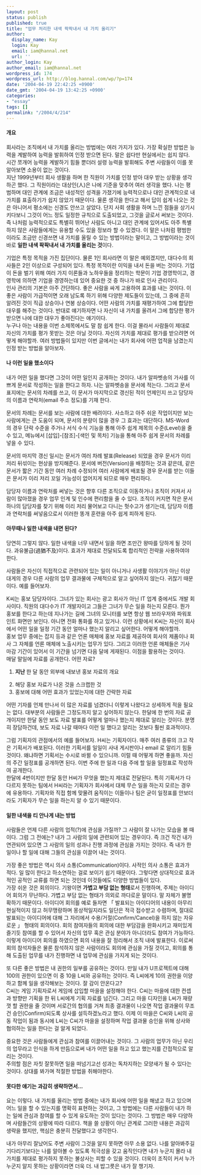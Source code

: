 ```yaml
---
layout: post
status: publish
published: true
title: "업무 처리한 내색 팍팍내서 내 가치 올리기"
author:
  display_name: Kay
  login: Kay
  email: iam@hannal.net
  url: ''
author_login: Kay
author_email: iam@hannal.net
wordpress_id: 174
wordpress_url: http://blog.hannal.com/wp/?p=174
date: '2004-04-19 22:42:25 +0900'
date_gmt: '2004-04-19 13:42:25 +0900'
categories:
- "essay"
tags: []
permalink: "/2004/4/214"
---
```

<h4>개요</h4>
<p>회사라는 조직에서 내 가치를 올리는 방법에는 여러 가지가 있다. 가장 확실한 방법은 능력을 계발하여 능력을 발휘하여 인정 받으면 된다. 말은 쉽다만 현실에서는 쉽지 않다. 시간 쪼개어 능력을 계발하기 힘들 뿐더러 설령 능력을 발휘해도 주변 사람들이 이를 못알아보면 소용이 없는 것이다.<br />
지난 1999년부터 회사 생활을 하며 한 직원이 가치를 인정 받아 대우 받는 상황을 생각 하곤 했다. 그 직원이라는 대상인(人)은 나에 기준을 맞추어 여러 생각을 했다. 나는 평범하며 대인 관계에 조금은 내성적인 성격을 가졌기에 능력적으로나 대인 관계적으로 내 가치를 표출하기가 쉽지 않았기 때문이다. 물론 생각을 한다고 해서 답이 쉽게 나오는 것은 아니어서 평소에는 신경도 안쓰고 살았다. 단지 사회 생활을 하며 느낀 점들을 상기시키다보니 그것이 어느 정도 일정한 규칙으로 도출되었고, 그것을 글로서 써보는 것이다.<br />
즉 나처럼 능력적으로도 특별히 뛰어난 사람도 아니고 대인 관계에 있어서도 아주 특별하지 않은 사람들에게는 유용할 수도 있을 정보라 할 수 있겠다. 이 말은 나처럼 평범한 이라도 조금만 신경쓰면 내 가치를 올릴 수 있는 방법이라는 말이고, 그 방법이라는 것이 바로 <b>일한 내색 팍팍내서 내 가치를 올리는 것</b>이다.</p>
<p>기업은 특정 목적을 가진 집단이다. 물론 1인 회사라면 이 말은 예외겠지만, 대다수의 회사들은 2인 이상으로 구성되어 있다. 특정 목적이란 이익을 내서 돈을 버는 것이다. 기업이 돈을 벌기 위해 여러 가지 이론들과 노하우들을 정리하는 학문이 기업 경영학이고, 경영학에 의하면 기업을 경영하는데 있어 중요한 것 중 하나가 바로 인사 관리이다.<br />
인사 관리의 기본은 아주 간단하다. 좋은 사람을 싸게 고용하여 효과를 내는 것이다. 이 좋은 사람이 가급적이면 오래 남도록 하기 위해 다양한 제도들이 있는데, 그 중에 흔히 알려진 것이 직급 상승이나 연봉 상승이다. 어떤 사람의 가치를 재평가하여 그에 합당한 대우를 해주는 것이다. 반대로 얘기하자면 나 자신이 내 가치를 올려서 그에 합당한 평가 받으면 나에 대한 대우가 좋아진다는 얘기이다.<br />
누구나 아는 내용을 이번 소제목에서도 말 참 쉽게 한다. 이걸 몰라서 사람들이 제대로 자신의 가치를 평가 못받는 것은 아닐 것이다. 자신의 가치를 제대로 평가를 받으려면 어떻게 해야할까. 여러 방법들이 있지만 이번 글에서는 내가 회사에 어떤 업적을 남겼는지 인정 받는 방법을 알아보자.</p>
<h4>나 이런 일을 했소이다</h4>
<p>내가 어떤 일을 했다면 그것이 어떤 일인지 공개하는 것이다. 내가 알파벳송의 가사를 이쁘게 문서로 작성하는 일을 한다고 하자. 나는 알파벳송을 문서에 적는다. 그리고 문서 표지에는 문서의 차례를 쓰고, 이 문서가 마지막으로 갱신된 적이 언제인지 쓰고 담당자의 이름과 연락처(email 주소 정도)를 기재 한다.</p>
<p>문서의 차례는 문서를 보는 사람에 대한 배려이다. 사소하고 아주 쉬운 작업이지만 보는 사람에게는 큰 도움이 되며, 문서의 분량이 많을 경우 그 효과는 대단하다. MS-Word 의 경우 단락 수준을 주거나 서식 수식 기능을 통해 아주 쉽게 제목의 수준(Level)을 줄 수 있고, 메뉴에서 [삽입]-[참조]-[색인 및 목차] 기능을 통해 아주 쉽게 문서의 차례를 넣을 수 있다.</p>
<p>문서의 마지막 갱신 일시는 문서가 여러 차례 발표(Release) 되었을 경우 문서가 이리 저리 뒤섞이는 현상을 방지해준다. 문서에 버전(Version)을 배정하는 것과 같은데, 같은 문서가 짧은 기간 동안 여러 차례 수정되어 여러 사람에게 배포될 경우 문서를 받는 이들은 문서가 이리 저리 꼬일 가능성이 없어지게 되므로 매우 편리하다.</p>
<p>담당자 이름과 연락처를 써넣는 것은 향후 다른 조직으로 이동하거나 조직이 커져서 사람이 많아졌을 경우 업무 인계 및 인수에 편리함을 줄 수 있다. 조직이 커지면 작은 문서 하나의 담당자를 찾기 위해 이리 저리 물어보고 다니는 헛수고가 생기는데, 담당자 이름과 연락처를 써넣음으로서 이러한 똥개 훈련을 아주 쉽게 피하게 된다.</p>
<h4>아무때나 일한 내색을 내면 된다?</h4>
<p>당연히 그렇지 않다. 일한 내색을 너무 내면서 일을 하면 조만간 왕따를 당하게 될 것이다. 과유불급(過猶不及)이다. 효과가 제대로 전달되도록 합리적인 전략을 사용하여야 한다.</p>
<p>사람들은 자신이 직접적으로 관련되어 있는 일이 아니거나 사생활 이야기가 아닌 이상 대게의 경우 다른 사람의 업무 결과물에 구체적으로 알고 싶어하지 않는다. 귀찮기 때문이다. 예를 들어보자.</p>
<p>K씨는 홍보 담당자이다. 그녀가 있는 회사는 광고 회사가 아닌 IT 업계 중에서도 개발 회사이다. 직원의 대다수가 IT 개발자이고 그들은 그녀가 무슨 일을 하는지 모른다. 뭔가 홍보를 한다고 하는데 지나가는 길에 그녀의 모니터를 보면 항상 웹 브라우저와 파워포인트 화면만 보인다. 아니면 전화 통화를 하고 있거나. 이런 상황에서 K씨는 자신이 회사에서 어떤 일을 일정 기간 동안 얼마나 했는지 알리고 싶어한다. 어떻게 해야할까.<br />
홍보 업무 중에는 잡지 등과 같은 언론 매체에 홍보 자료를 제공하여 회사의 제품이나 회사 그 자체를 언론 매체에 노출시키는 업무가 있다. 그리고 이러한 언론 매체들은 기사 마감 기간이 있어서 이 기간을 넘기면 다음 달에 게재된다. 이점을 활용하는 것이다.<br />
매달 말일에 자료를 공개한다. 어떤 자료?</p>
<ol>
<li><b>지난</b> 한 달 동안 외부에 내보낸 홍보 자료의 개요</p>
<li>해당 홍보 자료가 나온 것을 스크랩한 것
<li>홍보에 대해 어떤 효과가 있었는지에 대한 간략한 자료</ol>
<p>어떤 기자를 언제 만나서 이 많은 자료를 넘겼더니 이렇게 나왔다고 상세하게 적을 필요는 없다. 대부분의 사람들은 그정도까지 알고 싶어하지 않는다. 한달에 한 번의 자료 공개이지만 한달 동안 보도 자료 발표를 어떻게 얼마나 했는지 제대로 알리는 것이다. 분명히 장담하건데, 보도 자료 나갈 때마다 이런 일 했다고 알리는 것보다 훨씬 효과적이다.</p>
<p>그럼 기획자의 관점에서의 예를 들어보자. H씨는 기획자이다. 매주 여러 종류의 크고 작은 기획서가 배포된다. 이러한 기획서를 일일이 사내 게시판이나 email 로 알리기 힘들 것이다. 왜냐하면 기획서는 수시로 바뀔 수 있으니까. 이럴 때 어떻게 하면 좋을까. 자신의 주간 일정표를 공개하면 된다. 이번 주에 한 일과 다음 주에 할 일을 일정표로 작성하여 공개한다.<br />
한달에 4번이지만 한달 동안 H씨가 무엇을 했는지 제대로 전달된다. 특히 기획서가 다다르지 못하는 팀에서 H씨라는 기획자가 회사에서 대체 무슨 일을 하는지 모르는 경우에 유용하다. 기획자와 직접 함께 맞물려 움직이는 이들이나 팀은 굳이 일정표를 안보더라도 기획자가 무슨 일을 하는지 알 수 있기 때문이다.</p>
<h4>일한 내색을 티 안나게 내는 방법</h4>
<p>사람들은 언제 다른 사람의 업적(?)에 관심을 가질까? 그 사람이 잘 나가는 모습을 볼 때이다. 그럼 그 전에는? 내가 그 사람의 일에 관련되어 있는 경우이다. 즉 크건 작건 내가 연관되어 있으면 그 사람의 일의 성과나 진행 과정에 관심을 가지는 것이다. 즉 내가 한 일이나 할 일에 대해 그들의 관심을 이끌어 내는 것이다.</p>
<p>가장 좋은 방법은 역시 의사 소통(Communication)이다. 사적인 의사 소통은 효과가 적다. 일 많이 한다고 하소연하는 걸로 보이기 쉽기 때문이다. 그렇다면 상대적으로 효과적인 공적인 교류를 하면 되는 것인데 이것들에도 다양한 방법들이 있다.<br />
가장 쉬운 것은 회의이다. 기왕이면 <b>가볍고 부담 없는 형태</b>로서 진행하며, 주제는 아이디어 회의가 무난하다. 가볍고 부담 없는 형태가 의외로 까다로운 말이다. 말 자체가 불명확하기 때문이다. 아이디어 회의를 예로 들자면 「 발표되는 아이디어의 내용이 아무리 현실적이지 않고 허무맹랑하며 몽상적일지라도 일단은 적극 접수받고 수렴하며, 절대로 발표되는 아이디어에 대해 그 자리에서 수용/거절(Confirm/Cancel)을 하지 않는 자유로운 」 형태의 회의이다. 회의 참여자들의 회의에 대한 부담감을 완화시키고 재미있게 즐기듯 참여를 할 수 있어서 자신의 업무 혹은 관심 분야가 아니더라도 참여가 가능하다.<br />
이렇게 아이디어 회의를 하였으면 회의 내용을 잘 정리해서 조직 내에 발표한다. 이로써 회의 참석자들은 물론 참석하지 않은 사람이라도 회의에 관심을 가질 것이고, 회의를 통해 도출된 업무를 내가 진행하면 내 업무에 관심을 가지게 되는 것이다.</p>
<p>또 다른 좋은 방법은 내 권한의 일부를 공유하는 것이다. 만일 내가 U프로젝트에 대해 100의 권한이 있으면 이 중 10을 L씨와 공유하는 것이다. 즉 L씨에게 10의 권한을 이양하고 함께 일을 생각해보는 것이다. 잘 감이 안온다고?<br />
C씨는 게임 기획자로서 게임에 삽입할 마을을 설정해야 한다. C씨는 마을에 대한 컨셉과 방향만 기획을 한 뒤 L씨에게 기획 자료를 넘긴다. 그리고 마을 디자인을 L씨가 재량껏 할 권한을 줄 것이며 서로간의 협의를 거쳐 최종 결과물이 나오면 작업 결과물이 무조건 승인(Confirm)되도록 상사를 설득하겠노라고 했다. 이제 이 마을은 C씨와 L씨의 공동 작업이 됨과 동시에 L씨는 C씨가 마을을 설정하며 작업 결과물 승인을 위해 상사와 협의하는 일을 한다는 걸 알게 되었다.</p>
<p>중요한 것은 사람들에게 관심과 참여를 이끌어내는 것이다. 그 사람의 업무가 아닌 우리의 업무라고 인식을 하게 만듬으로써 내가 어떤 일을 하고 있고 했는지를 간접적으로 알리는 것이다.<br />
주의할 점은 자칫 잘못하면 일을 떠넘기고선 성과는 독차지하는 모양새가 될 수 있다는 것이다. 상대를 봐가며 적절한 방법을 취해야한다.</p>
<h4>못다한 얘기는 과감히 생략하면서...</h4>
<p>요는 이렇다. 내 가치를 올리는 방법 중에는 내가 회사에 어떤 일을 해냈고 하고 있으며 어느 일을 할 수 있는지를 명확히 표현하는 것이고, 그 방법에는 다른 사람들이 내가 하는 일에 관심과 참여를 할 수 있게 유도하는 것이 있다는 것이다. 그 방법은 매우 다양하며 사람들간의 상황에 따라 다르다. 책을 쓸 상황이 아닌 관계로 그러한 내용은 과감히 생략을 했지만, 핵심은 충분히 전달했다고 생각한다.</p>
<p>내가 아무리 잘났어도 주변 사람이 그것을 알지 못하면 아무 소용 없다. 나를 알아봐주길 기다리기보다는 나를 알아볼 수 있도록 적극성을 갖고 움직인다면 내가 누군지 몰라 내 가치를 제대로 평가하지 못하는 불상사는 피할 수 있을 것이다. 더욱이 조직이 커서 누가 누군지 알지 못하는 상황이라면 더욱 더. 내 밥그릇은 내가 잘 챙기자.</p>
